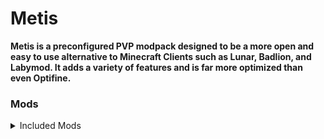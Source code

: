 # Metis
<b>Metis is a preconfigured PVP modpack designed to be a more open and easy to use alternative to Minecraft Clients such as Lunar, Badlion, and Labymod. It adds a variety of features and is far more optimized than even Optifine.</b>

<h3>Mods</h3>

<details>
<summary>Included Mods</summary>
<ul>
<li><p><a href="https://5zigreborn.eu/">5zig</a>: A mod that (among other things) adds a customizable HUD</p>
</li><li><p><a href="https://www.curseforge.com/minecraft/mc-mods/custom-main-menu/">Custom Main Menu</a>: A mod that enables configuration of the main menu via a json file</p></li>
</li><li><p><a href="https://minecraftcapes.net/">MinecraftCapes</a>: A mod that allows you to have custom capes for free; to setup, simply go to <a href="https://minecraftcapes.net/">minecraftcapes.net</a> and follow the instructions</p>
</li><li><p><a href="https://www.curseforge.com/minecraft/mc-mods/nofov">NoFov</a>: A mod that disables dynamic FOV without the use of Optifine</p>
</li><li><p>Old Animations: A mod that adds the 1.7 animations in 1.8.9</p>
</li><li><p>Overlays: A mod that adds an overlay showing the user's keypresses</p>
</li><li><p><a href="https://sk1er.club/mods/patcher">Patcher</a>:  A mod that optimizes the game and fixes bugs found in vanilla</p>
</li><li><p><a href="https://www.curseforge.com/minecraft/mc-mods/resource-loader">Resource Loader</a>:  An extension of Custom Main Menu that allows it to have custom resources</p>
</li><li><p><a href="https://sk1er.club/mods/text_overflow_scroll">Scrollable Tooltips</a>:  A mod that allows you to scroll through long tooltips menus such as the ones in Skywars</p>
</li><li><p><a href="https://github.com/My-Name-Is-Jeff/SimpleToggleSprint">SimpleToggleSprint</a>:   A mod that allows you to not constantly have to press left ctrl</p>
</li><li><p><a href="https://sk1er.club/mods/tnttime">TNT Time</a>:   A mod that gives a timer for tnt detonation above the block</p>
</li><li><p><a href="https://www.replaymod.com/">ReplayMod</a>:   A mod that records gameplay in unique ways</p></li>
</ul>
</details>
